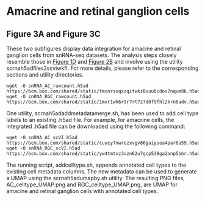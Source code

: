 # Amacrine and retinal ganglion cells

## Figure 3A and Figure 3C

These two subfigures display data integration for amacine and retinal ganglion cells from snRNA-seq datasets. The analysis steps closely resemble those in [Figure 1D](../Figure1/README.mkd) and [Figure 2B](../Figure2/README.mkd) and involve using the utility scrnah5adfiles2scviwkfl. For more details, please refer to the corresponding sections and utility directories.

```
wget -O snRNA_AC_rawcount.h5ad https://bcm.box.com/shared/static/tmcnrsxqxzqitwkz8vuu6cdov7nqvm8k.h5ad
wget -O snRNA_RGC_rawcount.h5ad https://bcm.box.com/shared/static/1mxr1wh6r9r7rt7z7d0f9fhl2krn6adv.h5ad
```

One utility, scrnah5adaddmetadatamerge.sh, has been used to add cell type labels to an existing .h5ad file. For example, for amacrine cells, the integrated .h5ad file can be downloaded using the following command:

```
wget -O snRNA_AC_scVI.h5ad https://bcm.box.com/shared/static/cuucy7nwrezxvgv86gaiyuea4par0a59.h5ad
wget -O snRNA_RGC_scVI.h5ad https://bcm.box.com/shared/static/yw4tmtxz3vzn62u7gcp538ga2onp5bmr.h5ad
```

The running script, addcelltype.sh, appends annotated cell types to the existing cell metadata columns. The new metadata can be used to generate a UMAP using the scrnah5adumapby.sh utility. The resulting PNG files, AC_celltype_UMAP.png and RGC_celltype_UMAP.png, are UMAP for amacine and retinal ganglion cells with annotated cell types.

